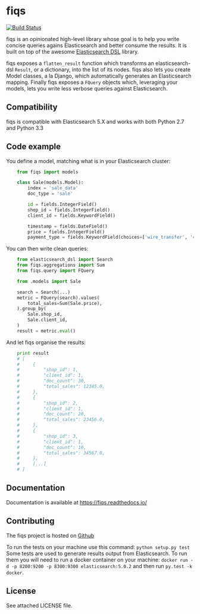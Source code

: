 fiqs
====

[![Build Status](https://travis-ci.org/pmourlanne/fiqs.svg?branch=master)](https://travis-ci.org/pmourlanne/fiqs)

fiqs is an opinionated high-level library whose goal is to help you write concise queries
agains Elasticsearch and better consume the results. It is built on top of the awesome [Elasticsearch
DSL](<https://github.com/elastic/elasticsearch-dsl-py>) library.

fiqs exposes a ``flatten_result`` function which transforms an elasticsearch-dsl ``Result``, or a dictionary, into the list of its nodes.
fiqs also lets you create Model classes, a la Django, which automatically generates an Elasticsearch mapping.
Finally fiqs exposes a ``FQuery`` objects which, leveraging your models, lets you write less verbose queries against Elasticsearch.


Compatibility
-------------

fiqs is compatible with Elasticsearch 5.X and works with both Python 2.7 and Python 3.3


Code example
------------

You define a model, matching what is in your Elasticsearch cluster:

```python
    from fiqs import models

    class Sale(models.Model):
        index = 'sale_data'
        doc_type = 'sale'

        id = fields.IntegerField()
        shop_id = fields.IntegerField()
        client_id = fields.KeywordField()

        timestamp = fields.DateField()
        price = fields.IntegerField()
        payment_type = fields.KeywordField(choices=['wire_transfer', 'cash', 'store_credit'])
```


You can then write clean queries:

```python
    from elasticsearch_dsl import Search
    from fiqs.aggregations import Sum
    from fiqs.query import FQuery

    from .models import Sale

    search = Search(...)
    metric = FQuery(search).values(
        total_sales=Sum(Sale.price),
    ).group_by(
        Sale.shop_id,
        Sale.client_id,
    )
    result = metric.eval()
```


And let fiqs organise the results:

```python
    print result
    # [
    #     {
    #         "shop_id": 1,
    #         "client_id": 1,
    #         "doc_count": 30,
    #         "total_sales": 12345.0,
    #     },
    #     {
    #         "shop_id": 2,
    #         "client_id": 1,
    #         "doc_count": 20,
    #         "total_sales": 23456.0,
    #     },
    #     {
    #         "shop_id": 3,
    #         "client_id": 1,
    #         "doc_count": 10,
    #         "total_sales": 34567.0,
    #     },
    #     [...]
    # ]
```


Documentation
-------------

Documentation is available at https://fiqs.readthedocs.io/


Contributing
------------

The fiqs project is hosted on [Github](<https://github.com/pmourlanne/fiqs>)

To run the tests on your machine use this command: ``python setup.py test`` Some tests are used to generate results output from Elasticsearch. To run them you will need to run a docker container on your machine: ``docker run -d -p 8200:9200 -p 8300:9300 elasticsearch:5.0.2`` and then run ``py.test -k docker``.


License
-------

See attached LICENSE file.
